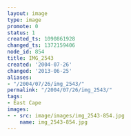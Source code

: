 ```yaml
---
layout: image
type: image
promote: 0
status: 1
created_ts: 1090861928
changed_ts: 1372159406
node_id: 854
title: IMG_2543
created: '2004-07-26'
changed: '2013-06-25'
aliases:
- "/2004/07/26/img_2543/"
permalink: "/2004/07/26/img_2543/"
tags:
- East Cape
images:
- - src: image/images/img_2543-854.jpg
    name: img_2543-854.jpg
---
```


